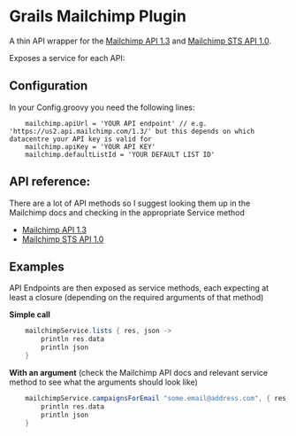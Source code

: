 Grails Mailchimp Plugin
=======================

A thin API wrapper for the [Mailchimp API 1.3](http://apidocs.mailchimp.com/api/1.3/) and [Mailchimp STS API 1.0](http://apidocs.mailchimp.com/sts/1.0/).

Exposes a service for each API:


Configuration
------

In your Config.groovy you need the following lines:

		mailchimp.apiUrl = 'YOUR API endpoint' // e.g. 'https://us2.api.mailchimp.com/1.3/' but this depends on which datacentre your API key is valid for
		mailchimp.apiKey = 'YOUR API KEY'
		mailchimp.defaultListId = 'YOUR DEFAULT LIST ID'


API reference:
--------

There are a lot of API methods so I suggest looking them up in the Mailchimp docs and checking in the appropriate Service method

 * [Mailchimp API 1.3](http://apidocs.mailchimp.com/api/1.3/)
 * [Mailchimp STS API 1.0](http://apidocs.mailchimp.com/sts/1.0/)


Examples
------

API Endpoints are then exposed as service methods, each expecting at least a closure (depending on the required arguments of that method)

**Simple call**

```groovy
	mailchimpService.lists { res, json ->
		println res.data
		println json
	}		
```

**With an argument** (check the Mailchimp API docs and relevant service method to see what the arguments should look like)

```groovy
	mailchimpService.campaignsForEmail "some.email@address.com", { res, json ->
		println res.data
		println json
	}
```
